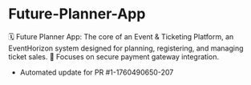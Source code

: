 # Future-Planner-App
🗓️ Future Planner App: The core of an Event &amp; Ticketing Platform, an EventHorizon system designed for planning, registering, and managing ticket sales. 🎫 Focuses on secure payment gateway integration.


- Automated update for PR #1-1760490650-207